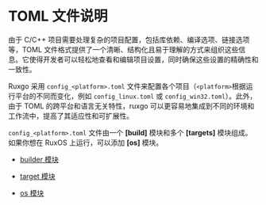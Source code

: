 # TOML 文件说明

由于 C/C++ 项目需要处理复杂的项目配置，包括库依赖、编译选项、链接选项等，TOML 文件格式提供了一个清晰、结构化且易于理解的方式来组织这些信息。它使得开发者可以轻松地查看和编辑项目设置，同时确保这些设置的精确性和一致性。

Ruxgo 采用 `config_<platform>.toml` 文件来配置各个项目（`<platform>`根据运行平台的不同而变化，例如 `config_linux.toml` 或 `config_win32.toml`）。此外，由于 TOML 的跨平台和语言无关特性，ruxgo 可以更容易地集成到不同的环境和工作流中，提高了其适应性和可扩展性。

`config_<platform>.toml` 文件由一个 **[build]** 模块和多个 **[targets]** 模块组成。如果你想在 RuxOS 上运行，可以添加 **[os]** 模块。

* [builder 模块](./builder_module.md)

* [target 模块](./target_module.md)

* [os 模块](./os_module.md)